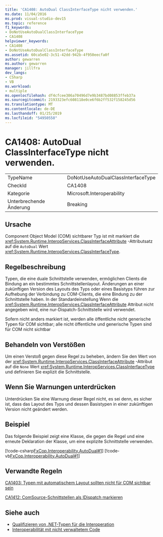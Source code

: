 ```yaml
---
title: 'CA1408: AutoDual ClassInterfaceType nicht verwenden.'
ms.date: 11/04/2016
ms.prod: visual-studio-dev15
ms.topic: reference
f1_keywords:
- DoNotUseAutoDualClassInterfaceType
- CA1408
helpviewer_keywords:
- CA1408
- DoNotUseAutoDualClassInterfaceType
ms.assetid: 60ca5e02-3c51-42dd-942b-4f950eecfa0f
author: gewarren
ms.author: gewarren
manager: jillfra
dev_langs:
- CSharp
- VB
ms.workload:
- multiple
ms.openlocfilehash: df4cfcee306a70496d7e9b3487bd08853ffeb37a
ms.sourcegitcommit: 2193323efc608118e0ce6f6b2ff532f158245d56
ms.translationtype: MT
ms.contentlocale: de-DE
ms.lasthandoff: 01/25/2019
ms.locfileid: "54950558"
---
```

# <a name="ca1408-do-not-use-autodual-classinterfacetype"></a>CA1408: AutoDual ClassInterfaceType nicht verwenden.

|||
|-|-|
|TypeName|DoNotUseAutoDualClassInterfaceType|
|CheckId|CA1408|
|Kategorie|Microsoft.Interoperability|
|Unterbrechende Änderung|Breaking|

## <a name="cause"></a>Ursache
 Component Object Model (COM) sichtbarer Typ ist mit markiert die <xref:System.Runtime.InteropServices.ClassInterfaceAttribute> -Attributsatz auf die `AutoDual` Wert <xref:System.Runtime.InteropServices.ClassInterfaceType>.

## <a name="rule-description"></a>Regelbeschreibung
 Typen, die eine duale Schnittstelle verwenden, ermöglichen Clients die Bindung an ein bestimmtes Schnittstellenlayout. Änderungen an einer zukünftigen Version des Layouts des Typs oder eines Basistyps führen zur Aufhebung der Verbindung zu COM-Clients, die eine Bindung zu der Schnittstelle haben. In der Standardeinstellung Wenn die <xref:System.Runtime.InteropServices.ClassInterfaceAttribute> Attribut nicht angegeben wird, eine nur-Dispatch-Schnittstelle wird verwendet.

 Sofern nicht anders markiert ist, werden alle öffentliche nicht generische Typen für COM sichtbar; alle nicht öffentliche und generische Typen sind für COM nicht sichtbar

## <a name="how-to-fix-violations"></a>Behandeln von Verstößen
 Um einen Verstoß gegen diese Regel zu beheben, ändern Sie den Wert von der <xref:System.Runtime.InteropServices.ClassInterfaceAttribute> -Attribut auf die `None` Wert <xref:System.Runtime.InteropServices.ClassInterfaceType> und definieren Sie explizit die Schnittstelle.

## <a name="when-to-suppress-warnings"></a>Wenn Sie Warnungen unterdrücken
 Unterdrücken Sie eine Warnung dieser Regel nicht, es sei denn, es sicher ist, dass das Layout des Typs und dessen Basistypen in einer zukünftigen Version nicht geändert werden.

## <a name="example"></a>Beispiel
 Das folgende Beispiel zeigt eine Klasse, die gegen die Regel und eine erneute Deklaration der Klasse, um eine explizite Schnittstelle verwenden.

 [!code-csharp[FxCop.Interoperability.AutoDual#1](../code-quality/codesnippet/CSharp/ca1408-do-not-use-autodual-classinterfacetype_1.cs)]
 [!code-vb[FxCop.Interoperability.AutoDual#1](../code-quality/codesnippet/VisualBasic/ca1408-do-not-use-autodual-classinterfacetype_1.vb)]

## <a name="related-rules"></a>Verwandte Regeln
 [CA1403: Typen mit automatischem Layout sollten nicht für COM sichtbar sein](../code-quality/ca1403-auto-layout-types-should-not-be-com-visible.md)

 [CA1412: ComSource-Schnittstellen als IDispatch markieren](../code-quality/ca1412-mark-comsource-interfaces-as-idispatch.md)

## <a name="see-also"></a>Siehe auch

- [Qualifizieren von .NET-Typen für die Interoperation](/dotnet/framework/interop/qualifying-net-types-for-interoperation)
- [Interoperabilität mit nicht verwaltetem Code](/dotnet/framework/interop/index)